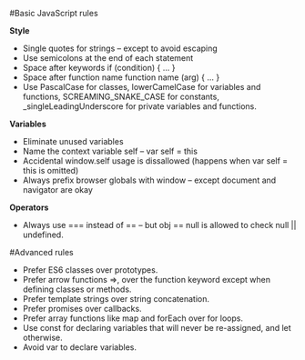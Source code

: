 #Basic JavaScript rules

**Style**
* Single quotes for strings – except to avoid escaping
* Use semicolons at the end of each statement
* Space after keywords if (condition) { ... }
* Space after function name function name (arg) { ... }
* Use PascalCase for classes, lowerCamelCase for variables and functions, SCREAMING_SNAKE_CASE for constants, _singleLeadingUnderscore for private variables and functions.

**Variables**
* Eliminate unused variables
* Name the context variable self – var self = this
* Accidental window.self usage is dissallowed (happens when var self = this is omitted)
* Always prefix browser globals with window – except document and navigator are okay

**Operators**
* Always use === instead of == – but obj == null is allowed to check null || undefined.

#Advanced rules
* Prefer ES6 classes over prototypes.
* Prefer arrow functions =>, over the function keyword except when defining classes or methods.
* Prefer template strings over string concatenation.
* Prefer promises over callbacks.
* Prefer array functions like map and forEach over for loops.
* Use const for declaring variables that will never be re-assigned, and let otherwise.
* Avoid var to declare variables.